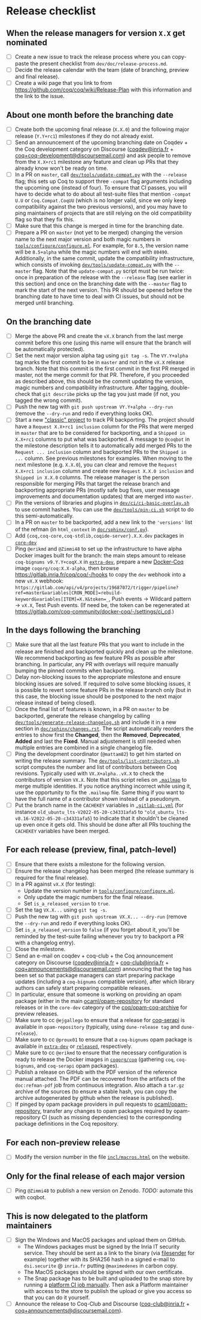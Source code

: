 # Release checklist #

## When the release managers for version `X.X` get nominated ##

- [ ] Create a new issue to track the release process where you can copy-paste the present checklist from `dev/doc/release-process.md`.
- [ ] Decide the release calendar with the team (date of branching, preview and final release).
- [ ] Create a wiki page that you link to from https://github.com/coq/coq/wiki/Release-Plan with this information and the link to the issue.

## About one month before the branching date ##

- [ ] Create both the upcoming final release (`X.X.0`) and the following major release (`Y.Y+rc1`) milestones if they do not already exist.
- [ ] Send an announcement of the upcoming branching date on Coqdev + the Coq development category on Discourse (coqdev@inria.fr + coq+coq-development@discoursemail.com) and ask people to remove from the `X.X+rc1` milestone any feature and clean up PRs that they already know won't be ready on time.
- [ ] In a PR on `master`, call [`dev/tools/update-compat.py`](../tools/update-compat.py) with the `--release` flag; this sets up Coq to support three `-compat` flag arguments including the upcoming one (instead of four).  To ensure that CI passes, you will have to decide what to do about all test-suite files that mention `-compat U.U` or `Coq.Compat.CoqUU` (which is no longer valid, since we only keep compatibility against the two previous versions), and you may have to ping maintainers of projects that are still relying on the old compatibility flag so that they fix this.
- [ ] Make sure that this change is merged in time for the branching date.
- [ ] Prepare a PR on `master` (not yet to be merged) changing the version name to the next major version and both magic numbers in [`tools/configure/configure.ml`](../../tools/configure/configure.ml). For example, for `8.5`, the version name will be `8.5+alpha` while the magic numbers will end with `80490`.
  Additionally, in the same commit, update the compatibility infrastructure, which consists of invoking [`dev/tools/update-compat.py`](../tools/update-compat.py) with the `--master` flag.
  Note that the `update-compat.py` script must be run twice: once in preparation of the release with the `--release` flag (see earlier in this section) and once on the branching date with the `--master` flag to mark the start of the next version.
  This PR should be opened before the branching date to have time to deal with CI issues, but should not be merged until branching.

## On the branching date ##

- [ ] Merge the above PR and create the `vX.X` branch from the last merge commit before this one (using this name will ensure that the branch will be automatically protected).
- [ ] Set the next major version alpha tag using `git tag -s`.  The `VY.Y+alpha` tag marks the first commit to be in `master` and not in the `vX.X` release branch. Note that this commit is the first commit in the first PR merged in master, not the merge commit for that PR. Therefore, if you proceeded as described above, this should be the commit updating the version, magic numbers and compatibility infrastructure.  After tagging, double-check that `git describe` picks up the tag you just made (if not, you tagged the wrong commit).
- [ ] Push the new tag with `git push upstream VY.Y+alpha --dry-run` (remove the `--dry-run` and redo if everything looks OK).
- [ ] Start a new ["classic" project](https://github.com/coq/coq/projects?type=classic) to track PR backporting. The project should have a `Request X.X+rc1 inclusion` column for the PRs that were merged in `master` that are to be considered for backporting, and a `Shipped in X.X+rc1` columns to put what was backported. A message to `@coqbot` in the milestone description tells it to automatically add merged PRs to the `Request ... inclusion` column and backported PRs to the `Shipped in ...` column. See previous milestones for examples. When moving to the next milestone (e.g. `X.X.0`), you can clear and remove the `Request X.X+rc1 inclusion` column and create new `Request X.X.0 inclusion` and `Shipped in X.X.0` columns.
  The release manager is the person responsible for merging PRs that target the release branch and backporting appropriate PRs (mostly safe bug fixes, user message improvements and documentation updates) that are merged into `master`.
- [ ] Pin the versions of libraries and plugins in [`dev/ci/ci-basic-overlay.sh`](../ci/ci-basic-overlay.sh) to use commit hashes. You can use the [`dev/tools/pin-ci.sh`](../tools/pin-ci.sh) script to do this semi-automatically.
- [ ] In a PR on `master` to be backported, add a new link to the `'versions'` list of the refman (in `html_context` in [`doc/sphinx/conf.py`](../../doc/sphinx/conf.py)).
- [ ] Add `{coq,coq-core,coq-stdlib,coqide-server}.X.X.dev` packages in [`core-dev`](https://github.com/coq/opam-coq-archive/tree/master/core-dev)
- [ ] Ping `@erikmd` and `@Zimmi48` to set up the infrastructure to have alpha Docker images built for the branch: the main steps amount to release `coq-bignums v9.Y.Y+coqX.X` in [`extra-dev`](https://github.com/coq/opam-coq-archive/tree/master/extra-dev), prepare a new [Docker-Coq](https://github.com/coq-community/docker-coq) image `coqorg/coq:X.X-alpha`, then browse <https://gitlab.inria.fr/coq/coq/-/hooks> to copy the `dev` webhook into a new `vX.X` webhook: `https://gitlab.com/api/v4/projects/19687072/trigger/pipeline?ref=master&variables[CRON_MODE]=rebuild-keyword&variables[ITEM]=X.X&token=_`, Push events → Wildcard pattern → `vX.X`, Test Push events. (If need be, the token can be regenerated at <https://gitlab.com/coq-community/docker-coq/-/settings/ci_cd>.)

## In the days following the branching ##

- [ ] Make sure that all the last feature PRs that you want to include in the release are finished and backported quickly and clean up the milestone.  We recommend backporting as few feature PRs as possible after branching.  In particular, any PR with overlays will require manually bumping the pinned commits when backporting.
- [ ] Delay non-blocking issues to the appropriate milestone and ensure blocking issues are solved. If required to solve some blocking issues, it is possible to revert some feature PRs in the release branch only (but in this case, the blocking issue should be postponed to the next major release instead of being closed).
- [ ] Once the final list of features is known, in a PR on `master` to be backported, generate the release changelog by calling [`dev/tools/generate-release-changelog.sh`](../tools/generate-release-changelog.sh) and include it in a new section in [`doc/sphinx/changes.rst`](../../doc/sphinx/changes.rst).
  The script automatically reorders the entries to show first the **Changed**, then the **Removed**, **Deprecated**, **Added** and last the **Fixed**. Manual adjustement is still needed when multiple entries are combined in a single changelog file.
- [ ] Ping the development coordinator (`@mattam82`) to get him started on writing the release summary.
  The [`dev/tools/list-contributors.sh`](../tools/list-contributors.sh) script computes the number and list of contributors between Coq revisions. Typically used with `VX.X+alpha..vX.X` to check the contributors of version `VX.X`.
  Note that this script relies on [`.mailmap`](../../.mailmap) to merge multiple identities.  If you notice anything incorrect while using it, use the opportunity to fix the `.mailmap` file.  Same thing if you want to have the full name of a contributor shown instead of a pseudonym.
- [ ] Put the branch name in the `CACHEKEY` variables in [`.gitlab-ci.yml`](../../.gitlab-ci.yml) (for instance ``old_ubuntu_lts-V2022-05-20-c34331afa5`` to ``"old_ubuntu_lts-v8.16-V2022-05-20-c34331afa5``) to indicate that it shouldn't be cleaned up even once it gets old. This should be done after all PRs touching the `CACHEKEY` variables have been merged.

## For each release (preview, final, patch-level) ##

- [ ] Ensure that there exists a milestone for the following version.
- [ ] Ensure the release changelog has been merged (the release summary is required for the final release).
- [ ] In a PR against `vX.X` (for testing):
  - Update the version number in [`tools/configure/configure.ml`](../../tools/configure/configure.ml).
  - Only update the magic numbers for the final release.
  - Set `is_a_released_version` to `true`.
- [ ] Set the tag `VX.X...` using `git tag -s`.
- [ ] Push the new tag with `git push upstream VX.X... --dry-run` (remove the `--dry-run` and redo if everything looks OK).
- [ ] Set `is_a_released_version` to `false` (if you forget about it, you'll be reminded by the test-suite failing whenever you try to backport a PR with a changelog entry).
- [ ] Close the milestone.
- [ ] Send an e-mail on coqdev + coq-club + the Coq announcement category on Discourse (coqdev@inria.fr + coq-club@inria.fr + coq+announcements@discoursemail.com) announcing that the tag has been set so that package managers can start preparing package updates (including a `coq-bignums` compatible version), after which library authors can safely start preparing compatible releases.
- [ ] In particular, ensure that someone is working on providing an opam package (either in the main [ocaml/opam-repository](https://github.com/ocaml/opam-repository) for standard releases or in the `core-dev` category of the [coq/opam-coq-archive](https://github.com/coq/opam-coq-archive) for preview releases.
- [ ] Make sure to cc `@ejgallego` to ensure that a release for [coq-serapi](https://github.com/ejgallego/coq-serapi) is available in `opam-repository` (typically, using `dune-release tag` and `dune-release`).
- [ ] Make sure to cc `@proux01` to ensure that a `coq-bignums` opam package is available in [`extra-dev`](https://github.com/coq/opam-coq-archive/tree/master/extra-dev) or [`released`](https://github.com/coq/opam-coq-archive/tree/master/released), respectively.
- [ ] Make sure to cc `@erikmd` to ensure that the necessary configuration is ready to release the Docker images in [`coqorg/coq`](https://hub.docker.com/r/coqorg/coq) (gathering `coq`, `coq-bignums`, and `coq-serapi` opam packages).
- [ ] Publish a release on GitHub with the PDF version of the reference manual attached. The PDF can be recovered from the artifacts of the `doc:refman-pdf` job from continuous integration. Also attach a `tar.gz` archive of the sources (to ensure a stable hash, you can copy the archive autogenerated by github when the release is published).
- [ ] If pinged by opam package providers in pull requests to [ocaml/opam-repository](https://github.com/ocaml/opam-repository), transfer any changes to opam packages required by opam-repository CI (such as missing dependencies) to the corresponding package definitions in the Coq repository.

## For each non-preview release ##

- [ ] Modify the version number in the file [`incl/macros.html`](https://github.com/coq/www/blob/master/incl/macros.html) on the website.

## Only for the final release of each major version ##

- [ ] Ping `@Zimmi48` to publish a new version on Zenodo.
  *TODO:* automate this with coqbot.

## This is now delegated to the platform maintainers ##

- [ ] Sign the Windows and MacOS packages and upload them on GitHub.
  + The Windows packages must be signed by the Inria IT security service. They should be sent as a link to the binary (via [filesender](https://filesender.renater.fr) for example) together with its SHA256 hash in a signed e-mail to `dsi.securite` @ `inria.fr` putting `@maximedenes` in carbon copy.
  + The MacOS packages should be signed with our own certificate.
  + The Snap package has to be built and uploaded to the snap store by running a [platform CI job manually](https://github.com/coq/platform/tree/2021.02/linux/snap/github_actions).
    Then ask a Platform maintainer with access to the store to publish the upload or give you access so that you can do it yourself.
- [ ] Announce the release to Coq-Club and Discourse (coq-club@inria.fr + coq+announcements@discoursemail.com).

